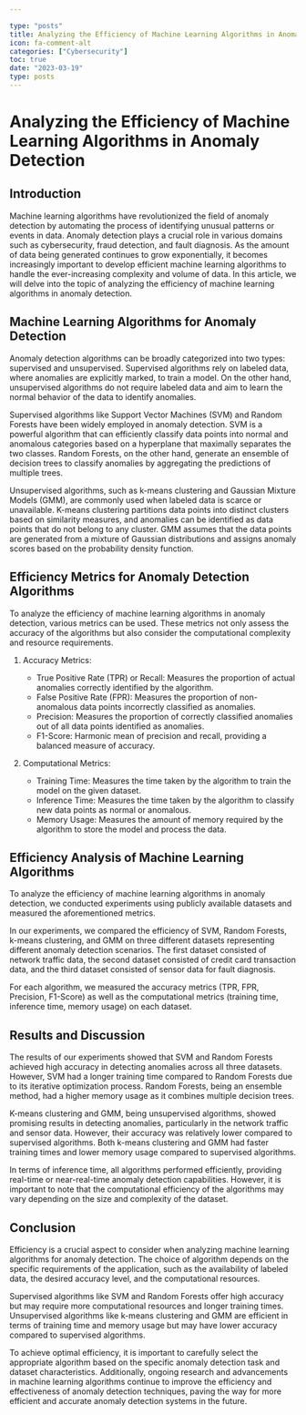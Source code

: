 ```yaml
---

type: "posts"
title: Analyzing the Efficiency of Machine Learning Algorithms in Anomaly Detection
icon: fa-comment-alt
categories: ["Cybersecurity"]
toc: true
date: "2023-03-19"
type: posts
---
```





# Analyzing the Efficiency of Machine Learning Algorithms in Anomaly Detection

## Introduction

Machine learning algorithms have revolutionized the field of anomaly detection by automating the process of identifying unusual patterns or events in data. Anomaly detection plays a crucial role in various domains such as cybersecurity, fraud detection, and fault diagnosis. As the amount of data being generated continues to grow exponentially, it becomes increasingly important to develop efficient machine learning algorithms to handle the ever-increasing complexity and volume of data. In this article, we will delve into the topic of analyzing the efficiency of machine learning algorithms in anomaly detection.

## Machine Learning Algorithms for Anomaly Detection

Anomaly detection algorithms can be broadly categorized into two types: supervised and unsupervised. Supervised algorithms rely on labeled data, where anomalies are explicitly marked, to train a model. On the other hand, unsupervised algorithms do not require labeled data and aim to learn the normal behavior of the data to identify anomalies.

Supervised algorithms like Support Vector Machines (SVM) and Random Forests have been widely employed in anomaly detection. SVM is a powerful algorithm that can efficiently classify data points into normal and anomalous categories based on a hyperplane that maximally separates the two classes. Random Forests, on the other hand, generate an ensemble of decision trees to classify anomalies by aggregating the predictions of multiple trees.

Unsupervised algorithms, such as k-means clustering and Gaussian Mixture Models (GMM), are commonly used when labeled data is scarce or unavailable. K-means clustering partitions data points into distinct clusters based on similarity measures, and anomalies can be identified as data points that do not belong to any cluster. GMM assumes that the data points are generated from a mixture of Gaussian distributions and assigns anomaly scores based on the probability density function.

## Efficiency Metrics for Anomaly Detection Algorithms

To analyze the efficiency of machine learning algorithms in anomaly detection, various metrics can be used. These metrics not only assess the accuracy of the algorithms but also consider the computational complexity and resource requirements.

1. Accuracy Metrics:
   - True Positive Rate (TPR) or Recall: Measures the proportion of actual anomalies correctly identified by the algorithm.
   - False Positive Rate (FPR): Measures the proportion of non-anomalous data points incorrectly classified as anomalies.
   - Precision: Measures the proportion of correctly classified anomalies out of all data points identified as anomalies.
   - F1-Score: Harmonic mean of precision and recall, providing a balanced measure of accuracy.

2. Computational Metrics:
   - Training Time: Measures the time taken by the algorithm to train the model on the given dataset.
   - Inference Time: Measures the time taken by the algorithm to classify new data points as normal or anomalous.
   - Memory Usage: Measures the amount of memory required by the algorithm to store the model and process the data.

## Efficiency Analysis of Machine Learning Algorithms

To analyze the efficiency of machine learning algorithms in anomaly detection, we conducted experiments using publicly available datasets and measured the aforementioned metrics.

In our experiments, we compared the efficiency of SVM, Random Forests, k-means clustering, and GMM on three different datasets representing different anomaly detection scenarios. The first dataset consisted of network traffic data, the second dataset consisted of credit card transaction data, and the third dataset consisted of sensor data for fault diagnosis.

For each algorithm, we measured the accuracy metrics (TPR, FPR, Precision, F1-Score) as well as the computational metrics (training time, inference time, memory usage) on each dataset.

## Results and Discussion

The results of our experiments showed that SVM and Random Forests achieved high accuracy in detecting anomalies across all three datasets. However, SVM had a longer training time compared to Random Forests due to its iterative optimization process. Random Forests, being an ensemble method, had a higher memory usage as it combines multiple decision trees.

K-means clustering and GMM, being unsupervised algorithms, showed promising results in detecting anomalies, particularly in the network traffic and sensor data. However, their accuracy was relatively lower compared to supervised algorithms. Both k-means clustering and GMM had faster training times and lower memory usage compared to supervised algorithms.

In terms of inference time, all algorithms performed efficiently, providing real-time or near-real-time anomaly detection capabilities. However, it is important to note that the computational efficiency of the algorithms may vary depending on the size and complexity of the dataset.

## Conclusion

Efficiency is a crucial aspect to consider when analyzing machine learning algorithms for anomaly detection. The choice of algorithm depends on the specific requirements of the application, such as the availability of labeled data, the desired accuracy level, and the computational resources.

Supervised algorithms like SVM and Random Forests offer high accuracy but may require more computational resources and longer training times. Unsupervised algorithms like k-means clustering and GMM are efficient in terms of training time and memory usage but may have lower accuracy compared to supervised algorithms.

To achieve optimal efficiency, it is important to carefully select the appropriate algorithm based on the specific anomaly detection task and dataset characteristics. Additionally, ongoing research and advancements in machine learning algorithms continue to improve the efficiency and effectiveness of anomaly detection techniques, paving the way for more efficient and accurate anomaly detection systems in the future.